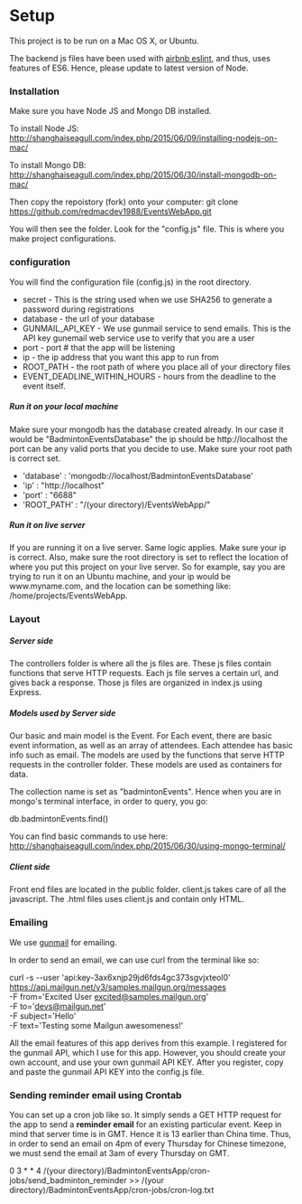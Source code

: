 <h1>Setup</h1>

This project is to be run on a Mac OS X, or Ubuntu.

The backend js files have been used with <a href='https://github.com/airbnb/javascript/tree/master/packages/eslint-config-airbnb'>airbnb eslint</a>, and thus, uses features of ES6. 
Hence, please update to latest version of Node.

<h3>Installation</h3>

Make sure you have Node JS and Mongo DB installed. 

To install Node JS:
http://shanghaiseagull.com/index.php/2015/06/09/installing-nodejs-on-mac/

To install Mongo DB:
http://shanghaiseagull.com/index.php/2015/06/30/install-mongodb-on-mac/

Then copy the repoistory (fork) onto your computer:
git clone https://github.com/redmacdev1988/EventsWebApp.git

You will then see the folder. Look for the "config.js" file. This is where you 
make project configurations.

<h3>configuration</h3>

You will find the configuration file (config.js) in the root directory.

<ul>
<li>secret - This is the string used when we use SHA256 to generate a password during registrations</li>
<li>database - the url of your database</li>
<li>GUNMAIL_API_KEY - We use gunmail service to send emails. This is the API key gunemail web service use to verify that you are a user</li>
<li>port - port # that the app will be listening</li>
<li>ip - the ip address that you want this app to run from</li>
<li>ROOT_PATH - the root path of where you place all of your directory files</li>
<li>EVENT_DEADLINE_WITHIN_HOURS - hours from the deadline to the event itself. </li>
</ul>

<h5>Run it on your local machine</h5>
Make sure your mongodb has the database created already. In our case it would be "BadmintonEventsDatabase"
the ip should be http://localhost
the port can be any valid ports that you decide to use.
Make sure your root path is correct set.
<ul>
<li>'database'	: 'mongodb://localhost/BadmintonEventsDatabase'</li>
<li>'ip'        : "http://localhost"</li>
<li>'port'	: "6688"</li>
<li>'ROOT_PATH' : "/(your directory)/EventsWebApp/"</li>
</ul>

<h5>Run it on live server</h5>
If you are running it on a live server. Same logic applies. Make sure your ip is correct. Also, make sure the root directory is set to reflect the location of where you put this project on your live server.
So for example, say you are trying to run it on an Ubuntu machine, and your ip would be www.myname.com, and the location can be something like: /home/projects/EventsWebApp.

<h3>Layout</h3>

<h5>Server side</h5>
The controllers folder is where all the js files are. These js files contain functions that serve HTTP requests. Each js file serves a certain url, and gives back a response. Those js files are organized in index.js using Express. 

<h5>Models used by Server side</h5>
Our basic and main model is the Event. For Each event, there are basic event information, as well as an array of attendees. Each attendee has basic info such as email. The models are used by the functions that serve HTTP requests in the controller folder. These models are used as containers for data. 

The collection name is set as "badmintonEvents". Hence when you are in mongo's terminal interface, in order to query, you go:

db.badmintonEvents.find()

You can find basic commands to use here:
http://shanghaiseagull.com/index.php/2015/06/30/using-mongo-terminal/

<h5>Client side</h5>
Front end files are located in the public folder. client.js takes care of all the javascript. The .html files uses client.js and contain only HTML.

<h3>Emailing</h3>

We use <a href='https://www.mailgun.com/'>gunmail</a> for emailing.

In order to send an email, we can use curl from the terminal like so:

curl -s --user 'api:key-3ax6xnjp29jd6fds4gc373sgvjxteol0' \
    https://api.mailgun.net/v3/samples.mailgun.org/messages \
    -F from='Excited User <excited@samples.mailgun.org>' \
    -F to='devs@mailgun.net' \
    -F subject='Hello' \
    -F text='Testing some Mailgun awesomeness!'

All the email features of this app derives from this example. I registered for the gunmail API, which I use for this app. However, you should create your own account, and use your own gunmail API KEY. After you register, copy and paste the gunmail API KEY into the config.js file.


<h3>Sending reminder email using Crontab</h3>

You can set up a cron job like so. It simply sends a GET HTTP request for the app to send a <b>reminder email</b> for an existing particular event. Keep in mind that server time is in GMT. Hence it is 13 earlier than China time. Thus, in order to send an email on 4pm of every Thursday for Chinese timezone, we must send the email at 3am of every Thursday on GMT.

0 3 * * 4 /(your directory)/BadmintonEventsApp/cron-jobs/send_badminton_reminder >> /(your directory)/BadmintonEventsApp/cron-jobs/cron-log.txt